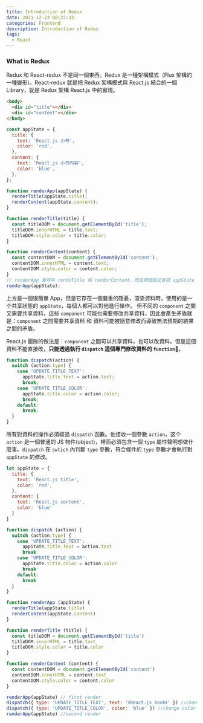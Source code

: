 ```yaml
---
title: Introduction of Redux
date: 2021-12-23 08:22:33
categories: Frontend
description: Introduction of Redux
tags:
  - React
---
```


### What is Redux

Redux 和 React-redux 不是同一個東西。Redux 是一種架構模式（Flux 架構的一種變形)。React-redux 就是把 Redux 架構模式與 React.js 結合的一個 Library，就是 Redux 架構 React.js 中的實現。

```html
<body>
  <div id="title"></div>
  <div id="content"></div>
</body>
```

```js
const appState = {
  title: {
    text: 'React.js 小书',
    color: 'red',
  },
  content: {
    text: 'React.js 小书内容',
    color: 'blue',
  },
};

function renderApp(appState) {
  renderTitle(appState.title);
  renderContent(appState.content);
}

function renderTitle(title) {
  const titleDOM = document.getElementById('title');
  titleDOM.innerHTML = title.text;
  titleDOM.style.color = title.color;
}

function renderContent(content) {
  const contentDOM = document.getElementById('content');
  contentDOM.innerHTML = content.text;
  contentDOM.style.color = content.color;
}
// renderApp 會呼叫 rendeTitle 和 renderContent，而這兩個函式會把 appState 裡面的數據通過原始的 DOM 操作更新到頁面上
renderApp(appState);
```

上方是一個很簡單 App，但是它存在一個嚴重的隱憂，渲染資料時，使用的是一个共享狀態的 `appState`，每個人都可以對他進行操作。
但不同的 `component` 之間又需要共享資料，這些 `component` 可能也需要修改共享資料，因此會產生矛盾就是：`component` 之間需要共享資料 和 資料可能被隨意修改而導致無法預期的結果之間的矛盾。

React.js 團隊的做法是：`component` 之間可以共享資料，也可以改資料。但是這個資料不能直接改，<b>只能透過執行 `dispatch` 這個專門修改資料的 `function`</b>。

```js
function dispatch(action) {
  switch (action.type) {
    case 'UPDATE_TITLE_TEXT':
      appState.title.text = action.text;
      break;
    case 'UPDATE_TITLE_COLOR':
      appState.title.color = action.color;
      break;
    default:
      break;
  }
}
```

所有對資料的操作必須經過 `dispatch` 函數。他接收一個參數 `action`，这个 `action` 是一個普通的 JS 物件(object)，裡面必須包含一個 `type` 屬性聲明想做什麼事。`dispatch` 在 `swtich` 內判斷 `type` 參數，符合條件的 `type` 參數才會執行對 `appState` 的修改。

``` js
let appState = {
  title: {
    text: 'React.js title',
    color: 'red',
  },
  content: {
    text: 'React.js content',
    color: 'blue'
  }
}

function dispatch (action) {
  switch (action.type) {
    case 'UPDATE_TITLE_TEXT':
      appState.title.text = action.text
      break
    case 'UPDATE_TITLE_COLOR':
      appState.title.color = action.color
      break
    default:
      break
  }
}

function renderApp (appState) {
  renderTitle(appState.title)
  renderContent(appState.content)
}

function renderTitle (title) {
  const titleDOM = document.getElementById('title')
  titleDOM.innerHTML = title.text
  titleDOM.style.color = title.color
}

function renderContent (content) {
  const contentDOM = document.getElementById('content')
  contentDOM.innerHTML = content.text
  contentDOM.style.color = content.color
}

renderApp(appState) // first render
dispatch({ type: 'UPDATE_TITLE_TEXT', text: '《React.js book》' }) //change title
dispatch({ type: 'UPDATE_TITLE_COLOR', color: 'blue' }) //change color
renderApp(appState) //second render
```
